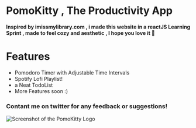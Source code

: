 # PomoKitty , The Productivity App
**Inspired by imissmylibrary.com , i made this website in a reactJS Learning Sprint , made to feel cozy and aesthetic , I hope you love it 🤎**
 
# Features 
- Pomodoro Timer with Adjustable Time Intervals
- Spotify Lofi Playlist!
- a Neat TodoList
- More Features soon :)
### Contant me on twitter for any feedback or suggestions!
![Screenshot of the PomoKitty Logo](https://github.com/yossev/KittyDoro/assets/93604359/cbb0bc99-9cd9-4e9d-a62d-876457982f7b)
